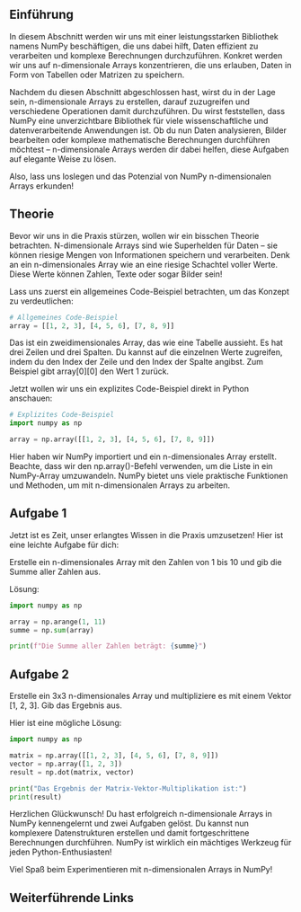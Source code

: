 ## Einführung
In diesem Abschnitt werden wir uns mit einer leistungsstarken Bibliothek namens NumPy beschäftigen, die uns dabei hilft, Daten effizient zu verarbeiten und komplexe Berechnungen durchzuführen. Konkret werden wir uns auf n-dimensionale Arrays konzentrieren, die uns erlauben, Daten in Form von Tabellen oder Matrizen zu speichern.

Nachdem du diesen Abschnitt abgeschlossen hast, wirst du in der Lage sein, n-dimensionale Arrays zu erstellen, darauf zuzugreifen und verschiedene Operationen damit durchzuführen. Du wirst feststellen, dass NumPy eine unverzichtbare Bibliothek für viele wissenschaftliche und datenverarbeitende Anwendungen ist. Ob du nun Daten analysieren, Bilder bearbeiten oder komplexe mathematische Berechnungen durchführen möchtest – n-dimensionale Arrays werden dir dabei helfen, diese Aufgaben auf elegante Weise zu lösen.

Also, lass uns loslegen und das Potenzial von NumPy n-dimensionalen Arrays erkunden!

## Theorie
Bevor wir uns in die Praxis stürzen, wollen wir ein bisschen Theorie betrachten. N-dimensionale Arrays sind wie Superhelden für Daten – sie können riesige Mengen von Informationen speichern und verarbeiten. Denk an ein n-dimensionales Array wie an eine riesige Schachtel voller Werte. Diese Werte können Zahlen, Texte oder sogar Bilder sein!

Lass uns zuerst ein allgemeines Code-Beispiel betrachten, um das Konzept zu verdeutlichen:

```python
# Allgemeines Code-Beispiel
array = [[1, 2, 3], [4, 5, 6], [7, 8, 9]]
```
Das ist ein zweidimensionales Array, das wie eine Tabelle aussieht. Es hat drei Zeilen und drei Spalten. Du kannst auf die einzelnen Werte zugreifen, indem du den Index der Zeile und den Index der Spalte angibst. Zum Beispiel gibt array[0][0] den Wert 1 zurück.

Jetzt wollen wir uns ein explizites Code-Beispiel direkt in Python anschauen:

```python
# Explizites Code-Beispiel
import numpy as np

array = np.array([[1, 2, 3], [4, 5, 6], [7, 8, 9]])
```
Hier haben wir NumPy importiert und ein n-dimensionales Array erstellt. Beachte, dass wir den np.array()-Befehl verwenden, um die Liste in ein NumPy-Array umzuwandeln. NumPy bietet uns viele praktische Funktionen und Methoden, um mit n-dimensionalen Arrays zu arbeiten.

## Aufgabe 1
Jetzt ist es Zeit, unser erlangtes Wissen in die Praxis umzusetzen! Hier ist eine leichte Aufgabe für dich:

Erstelle ein n-dimensionales Array mit den Zahlen von 1 bis 10 und gib die Summe aller Zahlen aus.

Lösung:

```python
import numpy as np

array = np.arange(1, 11)
summe = np.sum(array)

print(f"Die Summe aller Zahlen beträgt: {summe}")
```
## Aufgabe 2

Erstelle ein 3x3 n-dimensionales Array und multipliziere es mit einem Vektor [1, 2, 3]. Gib das Ergebnis aus.

Hier ist eine mögliche Lösung:

```python
import numpy as np

matrix = np.array([[1, 2, 3], [4, 5, 6], [7, 8, 9]])
vector = np.array([1, 2, 3])
result = np.dot(matrix, vector)

print("Das Ergebnis der Matrix-Vektor-Multiplikation ist:")
print(result)
```
Herzlichen Glückwunsch! Du hast erfolgreich n-dimensionale Arrays in NumPy kennengelernt und zwei Aufgaben gelöst. Du kannst nun komplexere Datenstrukturen erstellen und damit fortgeschrittene Berechnungen durchführen. NumPy ist wirklich ein mächtiges Werkzeug für jeden Python-Enthusiasten!

Viel Spaß beim Experimentieren mit n-dimensionalen Arrays in NumPy!

## Weiterführende Links
